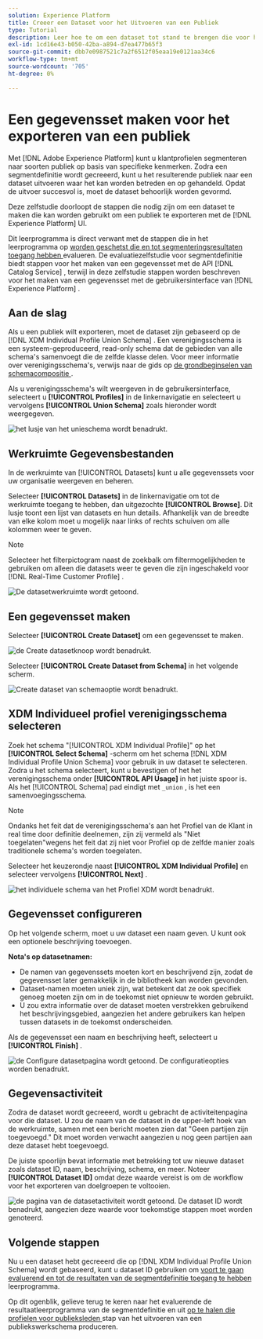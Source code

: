 ```yaml
---
solution: Experience Platform
title: Creeer een Dataset voor het Uitvoeren van een Publiek
type: Tutorial
description: Leer hoe te om een dataset tot stand te brengen die voor het uitvoeren van een publiek kan worden gebruikt gebruikend het Experience Platform UI.
exl-id: 1cd16e43-b050-42ba-a894-d7ea477b65f3
source-git-commit: dbb7e0987521c7a2f6512f05eaa19e0121aa34c6
workflow-type: tm+mt
source-wordcount: '705'
ht-degree: 0%

---
```


# Een gegevensset maken voor het exporteren van een publiek

Met [!DNL Adobe Experience Platform] kunt u klantprofielen segmenteren naar soorten publiek op basis van specifieke kenmerken. Zodra een segmentdefinitie wordt gecreeerd, kunt u het resulterende publiek naar een dataset uitvoeren waar het kan worden betreden en op gehandeld. Opdat de uitvoer succesvol is, moet de dataset behoorlijk worden gevormd.

Deze zelfstudie doorloopt de stappen die nodig zijn om een dataset te maken die kan worden gebruikt om een publiek te exporteren met de [!DNL Experience Platform] UI.

Dit leerprogramma is direct verwant met de stappen die in het leerprogramma op [ worden geschetst die en tot segmenteringsresultaten toegang hebben ](./evaluate-a-segment.md) evalueren. De evaluatiezelfstudie voor segmentdefinitie biedt stappen voor het maken van een gegevensset met de API [!DNL Catalog Service] , terwijl in deze zelfstudie stappen worden beschreven voor het maken van een gegevensset met de gebruikersinterface van [!DNL Experience Platform] .

## Aan de slag

Als u een publiek wilt exporteren, moet de dataset zijn gebaseerd op de [!DNL XDM Individual Profile Union Schema] . Een verenigingsschema is een systeem-geproduceerd, read-only schema dat de gebieden van alle schema&#39;s samenvoegt die de zelfde klasse delen. Voor meer informatie over verenigingsschema&#39;s, verwijs naar de gids op [ de grondbeginselen van schemacompositie ](../../xdm/schema/composition.md#union).

Als u verenigingsschema&#39;s wilt weergeven in de gebruikersinterface, selecteert u **[!UICONTROL Profiles]** in de linkernavigatie en selecteert u vervolgens **[!UICONTROL Union Schema]** zoals hieronder wordt weergegeven.

![ het lusje van het unieschema wordt benadrukt.](../images/tutorials/segment-export-dataset/union.png)

## Werkruimte Gegevensbestanden

In de werkruimte van [!UICONTROL Datasets] kunt u alle gegevenssets voor uw organisatie weergeven en beheren.

Selecteer **[!UICONTROL Datasets]** in de linkernavigatie om tot de werkruimte toegang te hebben, dan uitgezochte **[!UICONTROL Browse]**. Dit lusje toont een lijst van datasets en hun details. Afhankelijk van de breedte van elke kolom moet u mogelijk naar links of rechts schuiven om alle kolommen weer te geven.

>[!NOTE]
>
>Selecteer het filterpictogram naast de zoekbalk om filtermogelijkheden te gebruiken om alleen die datasets weer te geven die zijn ingeschakeld voor [!DNL Real-Time Customer Profile] .

![ De datasetwerkruimte wordt getoond.](../images/tutorials/segment-export-dataset/browse.png)

## Een gegevensset maken

Selecteer **[!UICONTROL Create Dataset]** om een gegevensset te maken.

![ de Create datasetknoop wordt benadrukt.](../images/tutorials/segment-export-dataset/create-dataset.png)

Selecteer **[!UICONTROL Create Dataset from Schema]** in het volgende scherm.

![ Create dataset van schemaoptie wordt benadrukt.](../images/tutorials/segment-export-dataset/create-from-schema.png)

## XDM Individueel profiel verenigingsschema selecteren

Zoek het schema &quot;[!UICONTROL XDM Individual Profile]&quot; op het **[!UICONTROL Select Schema]** -scherm om het schema [!DNL XDM Individual Profile Union Schema] voor gebruik in uw dataset te selecteren. Zodra u het schema selecteert, kunt u bevestigen of het het verenigingsschema onder **[!UICONTROL API Usage]** in het juiste spoor is. Als het [!UICONTROL Schema] pad eindigt met `_union` , is het een samenvoegingsschema.

>[!NOTE]
>
>Ondanks het feit dat de verenigingsschema&#39;s aan het Profiel van de Klant in real time door definitie deelnemen, zijn zij vermeld als &quot;Niet toegelaten&quot;wegens het feit dat zij niet voor Profiel op de zelfde manier zoals traditionele schema&#39;s worden toegelaten.

Selecteer het keuzerondje naast **[!UICONTROL XDM Individual Profile]** en selecteer vervolgens **[!UICONTROL Next]** .

![ het individuele schema van het Profiel XDM wordt benadrukt.](../images/tutorials/segment-export-dataset/select-schema.png)

## Gegevensset configureren

Op het volgende scherm, moet u uw dataset een naam geven. U kunt ook een optionele beschrijving toevoegen.

**Nota&#39;s op datasetnamen:**

* De namen van gegevenssets moeten kort en beschrijvend zijn, zodat de gegevensset later gemakkelijk in de bibliotheek kan worden gevonden.
* Dataset-namen moeten uniek zijn, wat betekent dat ze ook specifiek genoeg moeten zijn om in de toekomst niet opnieuw te worden gebruikt.
* U zou extra informatie over de dataset moeten verstrekken gebruikend het beschrijvingsgebied, aangezien het andere gebruikers kan helpen tussen datasets in de toekomst onderscheiden.

Als de gegevensset een naam en beschrijving heeft, selecteert u **[!UICONTROL Finish]** .

![ de Configure datasetpagina wordt getoond. De configuratieopties worden benadrukt.](../images/tutorials/segment-export-dataset/configure-dataset.png)

## Gegevensactiviteit

Zodra de dataset wordt gecreeerd, wordt u gebracht de activiteitenpagina voor die dataset. U zou de naam van de dataset in de upper-left hoek van de werkruimte, samen met een bericht moeten zien dat &quot;Geen partijen zijn toegevoegd.&quot; Dit moet worden verwacht aangezien u nog geen partijen aan deze dataset hebt toegevoegd.

De juiste spoorlijn bevat informatie met betrekking tot uw nieuwe dataset zoals dataset ID, naam, beschrijving, schema, en meer. Noteer **[!UICONTROL Dataset ID]** omdat deze waarde vereist is om de workflow voor het exporteren van doelgroepen te voltooien.

![ de pagina van de datasetactiviteit wordt getoond. De dataset ID wordt benadrukt, aangezien deze waarde voor toekomstige stappen moet worden genoteerd.](../images/tutorials/segment-export-dataset/activity.png)

## Volgende stappen

Nu u een dataset hebt gecreeerd die op [!DNL XDM Individual Profile Union Schema] wordt gebaseerd, kunt u dataset ID gebruiken om [ voort te gaan evaluerend en tot de resultaten van de segmentdefinitie toegang te hebben ](./evaluate-a-segment.md) leerprogramma.

Op dit ogenblik, gelieve terug te keren naar het evaluerende de resultaatleerprogramma van de segmentdefinitie en uit [ op te halen die profielen voor publieksleden ](./evaluate-a-segment.md#generate-profiles) stap van het uitvoeren van een publiekswerkschema produceren.
